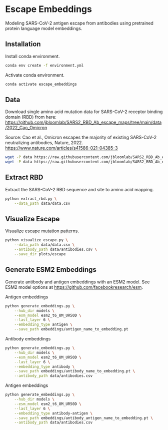 # Escape Embeddings

Modeling SARS-CoV-2 antigen escape from antibodies using pretrained protein language model embeddings.


## Installation

Install conda environment.
```bash
conda env create -f environment.yml
```

Activate conda environment.
```bash
conda activate escape_embeddings
```


## Data

Download single amino acid mutation data for SARS-CoV-2 receptor binding domain (RBD) from here: https://github.com/jbloomlab/SARS2_RBD_Ab_escape_maps/tree/main/data/2022_Cao_Omicron

Source: Cao et al., Omicron escapes the majority of existing SARS-CoV-2 neutralizing antibodies, Nature, 2022. https://www.nature.com/articles/s41586-021-04385-3

```bash
wget -P data https://raw.githubusercontent.com/jbloomlab/SARS2_RBD_Ab_escape_maps/main/data/2022_Cao_Omicron/antibodies.csv
wget -P data https://raw.githubusercontent.com/jbloomlab/SARS2_RBD_Ab_escape_maps/main/data/2022_Cao_Omicron/data.csv
```


## Extract RBD

Extract the SARS-CoV-2 RBD sequence and site to amino acid mapping.

```bash
python extract_rbd.py \
    --data_path data/data.csv
```


## Visualize Escape

Visualize escape mutation patterns.

```bash
python visualize_escape.py \
    --data_path data/data.csv \
    --antibody_path data/antibodies.csv \
    --save_dir plots/escape
```


## Generate ESM2 Embeddings

Generate antibody and antigen embeddings with an ESM2 model. See ESM2 model options at https://github.com/facebookresearch/esm.

Antigen embeddings
```bash
python generate_embeddings.py \
    --hub_dir models \
    --esm_model esm2_t6_8M_UR50D \
    --last_layer 6 \
    --embedding_type antigen \
    --save_path embeddings/antigen_name_to_embedding.pt
```

Antibody embeddings
```bash
python generate_embeddings.py \
    --hub_dir models \
    --esm_model esm2_t6_8M_UR50D \
    --last_layer 6 \
    --embedding_type antibody \
    --save_path embeddings/antibody_name_to_embedding.pt \
    --antibody_path data/antibodies.csv
```

Antigen embeddings
```bash
python generate_embeddings.py \
    --hub_dir models \
    --esm_model esm2_t6_8M_UR50D \
    --last_layer 6 \
    --embedding_type antibody-antigen \
    --save_path embeddings/antibody_antigen_name_to_embedding.pt \
    --antibody_path data/antibodies.csv
```
